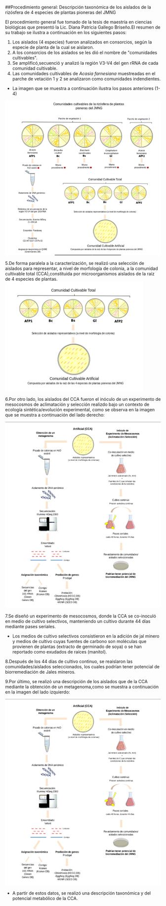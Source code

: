 ##Procedimiento general: Descripción taxonómica de los aislados de la rizósfera de 4 especies de plantas pioneras del JMNG

El procedimiento general fue tomado de la tesis de maestría en ciencias biológicas que presentó la Lic. Diana Patricia Gallego Briseño.El resumen de su trabajo se ilustra a continuación en los siguientes pasos:

1. Los aislados (4 especies) fueron analizados en consorcios, según la especie de planta de la cual se aislaron.
2. A los consorcios de los aislados se les dió el nombre de "comunidades cultivables".
3. Se amplificó,secuenció y analizó la región V3-V4 del gen rRNA de cada comunidad cultivable.
4. Las comunidades cultivables de _Acasia farnesiana_ muestreadas en el parche de vetación 1 y 2 se analizaron como comunidades indendientes.

* La imagen que se muestra a continuación ilustra los pasos anteriores (1-4)

![Octocat](PG3.png)

5.De forma paralela a la caracterización, se realizó una selección de aislados para representar, a nivel de morfología de colonia, a la comunidad cultivable total (CCA),constituida por microorganismos aislados de la raíz de 4 especies de plantas.
![Octocat](PG1.png)

6.Por otro lado, los aislados del CCA fueron el inóculo de un experimento de mesocosmos de aclimatación y selección realizdo bajo un contexto de ecología sintética/evolución experimental, como se observa en la imagen que se muestra a continuación del lado derecho:

![Branching](PG2.png)

7.Se diseñó un experimento de mesocosmos, donde la CCA se co-inoculó en medio de cultivo selectivos, manteniendo un cultivo durante 44 días mediante pases seriales.
* Los medios de cultivo selectivos consistieron en la adición de jal minero y medios de cultivo cuyas fuentes de carbono son moléculas que provienen de plantas (extracto de germinado de soya) o se han reportado como exudados de raíces (manitol).

8.Después de los 44 días de cultivo continuo, se reaislaron las comunidades/aislados seleccionados, los cuales podrían tener potencial de biorremediación de Jales mineros.

9.Por último, se realizó una descripción de los aislados que de la CCA mediante la obtención de un metagenoma,como se muestra a continuación en la imagen del lado izquierdo:

![Octocat](PG2.png)

* A partir de estos datos, se realizó una descripción taxonómica y del potencial metabólico de la CCA.

